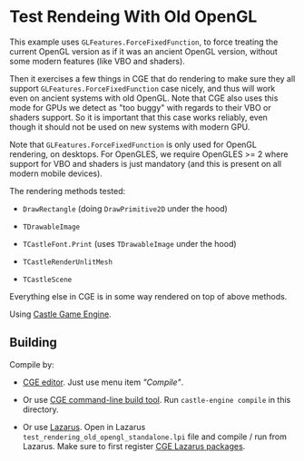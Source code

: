 # Test Rendeing With Old OpenGL

This example uses `GLFeatures.ForceFixedFunction`, to force treating the current OpenGL version as if it was an ancient OpenGL version, without some modern features (like VBO and shaders).

Then it exercises a few things in CGE that do rendering to make sure they all support `GLFeatures.ForceFixedFunction` case nicely, and thus will work even on ancient systems with old OpenGL. Note that CGE also uses this mode for GPUs we detect as "too buggy" with regards to their VBO or shaders support. So it is important that this case works reliably, even though it should not be used on new systems with modern GPU.

Note that `GLFeatures.ForceFixedFunction` is only used for OpenGL rendering, on desktops. For OpenGLES, we require OpenGLES >= 2 where support for VBO and shaders is just mandatory (and this is present on all modern mobile devices).

The rendering methods tested:

- `DrawRectangle` (doing `DrawPrimitive2D` under the hood)

- `TDrawableImage`

- `TCastleFont.Print` (uses `TDrawableImage` under the hood)

- `TCastleRenderUnlitMesh`

- `TCastleScene`

Everything else in CGE is in some way rendered on top of above methods.

Using [Castle Game Engine](https://castle-engine.io/).

## Building

Compile by:

- [CGE editor](https://castle-engine.io/manual_editor.php). Just use menu item _"Compile"_.

- Or use [CGE command-line build tool](https://castle-engine.io/build_tool). Run `castle-engine compile` in this directory.

- Or use [Lazarus](https://www.lazarus-ide.org/). Open in Lazarus `test_rendering_old_opengl_standalone.lpi` file and compile / run from Lazarus. Make sure to first register [CGE Lazarus packages](https://castle-engine.io/documentation.php).
